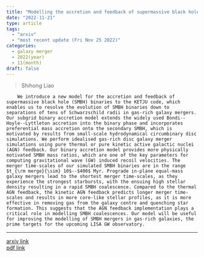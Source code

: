 ```yaml
---
title: "Modelling the accretion and feedback of supermassive black hole binaries in gas-rich galaxy mergers"
date: "2022-11-21"
type: article
tags:
  - "arxiv"
  - "most recent update (Fri Nov 25 2022)"
categories:
  - galaxy merger
  - 2022(year)
  - 11(month)
draft: false
---
```

>  Shihong Liao

        We introduce a new model for the accretion and feedback of supermassive black hole (SMBH) binaries to the KETJU code, which enables us to resolve the evolution of SMBH binaries down to separations of tens of Schwarzschild radii in gas-rich galaxy mergers. Our subgrid binary accretion model extends the widely used Bondi--Hoyle--Lyttleton accretion into the binary phase and incorporates preferential mass accretion onto the secondary SMBH, which is motivated by results from small-scale hydrodynamical circumbinary disc simulations. We perform idealised gas-rich disc galaxy merger simulations using pure thermal or pure kinetic active galactic nuclei (AGN) feedback. Our binary accretion model provides more physically motivated SMBH mass ratios, which are one of the key parameters for computing gravitational wave (GW) induced recoil velocities. The merger time-scales of our simulated SMBH binaries are in the range $t_{\rm merge}{\sim} 10$--$400$ Myr. Prograde in-plane equal-mass galaxy mergers lead to the shortest merger time-scales, as they experience the strongest starbursts, with the ensuing high stellar density resulting in a rapid SMBH coalescence. Compared to the thermal AGN feedback, the kinetic AGN feedback predicts longer merger time-scales and results in more core-like stellar profiles, as it is more effective in removing gas from the galaxy centre and quenching star formation. This suggests that the AGN feedback implementation plays a critical role in modelling SMBH coalescences. Our model will be useful for improving the modelling of SMBH mergers in gas-rich galaxies, the prime targets for the upcoming LISA GW observatory.

---

[arxiv link](https://arxiv.org/abs/2211.11788)  
[pdf link](https://arxiv.org/pdf/2211.11788)

